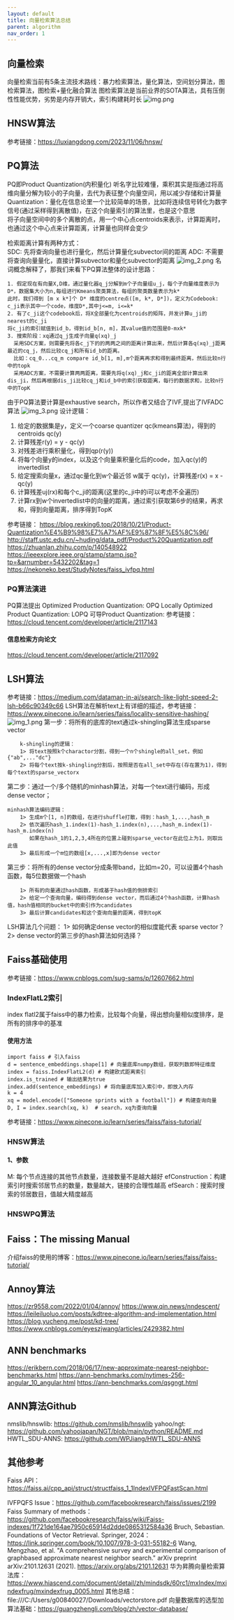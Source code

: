 ```yaml
---
layout: default
title: 向量检索算法总结
parent: algorithm
nav_order: 1
---
```

## 向量检索
向量检索当前有5条主流技术路线：暴力检索算法，量化算法，空间划分算法，图检索算法，图检索+量化融合算法
图检索算法是当前业界的SOTA算法，具有压倒性性能优势，劣势是内存开销大，索引构建耗时长
![img.png](img.png)
## HNSW算法
参考链接：https://luxiangdong.com/2023/11/06/hnsw/

## PQ算法
PQ即Product Quantization(内积量化)
听名字比较难懂，乘积其实是指通过将高维向量分解为较小的子向量，去代为表征整个向量空间，用以减少存储和计算量
Quantization：量化在信息论里一个比较简单的场景，比如将连续信号转化为数字信号(通过采样得到离散值)，在这个向量索引的算法里，也是这个意思  
将子向量空间中的多个离散的点，用一个中心点centroids来表示，计算距离时，也通过这个中心点来计算距离，计算量也同样会变少

检索距离计算有两种方式：  
SDC: 先将查询向量也进行量化，然后计算量化subvector间的距离
ADC: 不需要将查询向量量化，直接计算subvector和量化subvector的距离
![img_2.png](img_2.png)
名词概念解释了，那我们来看下PQ算法整体的设计思路：
~~~
1. 假定现在有向量X,D维，通过量化器q_j分解到m个子向量组u_j，每个子向量维度表示为D*，数据集大小为n,每组进行Kmeans聚类算法，每组的聚类数量表示为k*
此时，我们得到 [m x k*]个 D* 维度的centre点([m, k*, D*])，定义为Codebook: c_ji表示其中一个code，维度D*,其中j<=m, i<=k*
2. 有了c_ji这个codebook后，将X全部量化为centroids的矩阵，并发计算u_ji的nearest的c_ji  
将c_ji的索引赋值到id_b，得到id_b[n, m]，其value值的范围是0-mxk*
3. 搜索阶段：xq通过q_j生成子向量q(xq)_j  
  采用SDC方案，则需要先将各c_j下的的两两之间的距离计算出来，然后计算各q(xq)_j距离最近的cq_j，然后比较cq_j和所有id_b的距离。  
  比如：cq_0...cq_m compare id_b[1, m],m个距离再求和得到最终距离，然后比较n行中的topk
  采用ADC方案，不需要计算两两距离，需要先将q(xq)_j和c_ji的距离全部计算出来dis_ji，然后再根据dis_ji比较cq_j和id_b中的索引获取距离，每行的数据求和，比较n行中的TopK
~~~
由于PQ算法要计算是exhaustive search，所以作者又结合了IVF,提出了IVFADC算法
![img_3.png](img_3.png)
设计逻辑：
1. 给定的数据集是y，定义一个coarse quantizer qc(kmeans算法)，得到的centroids qc(y)
2. 计算残差r(y) = y - qc(y)
3. 对残差进行乘积量化，得到qp(r(y))
4. 将每个向量y的index，以及这个向量乘积量化后的code，加入qc(y)的invertedlist
5. 给定搜索向量x，通过qc量化到w个最近邻 w属于 qc(y)，计算残差r(x) = x - qc(y)
6. 计算残差uj(rx)和每个c_ji的距离(这里的c_ji中的i可以考虑不全遍历)
7. 计算rx到w个invertedlist中的向量的距离，通过索引获取第6步的结果，再求和，得到向量距离，排序得到TopK

参考链接：
https://blog.rexking6.top/2018/10/21/Product-Quantization%E4%B9%98%E7%A7%AF%E9%87%8F%E5%8C%96/
http://staff.ustc.edu.cn/~huding/data_pdf/Product%20Quantization.pdf
https://zhuanlan.zhihu.com/p/140548922
https://ieeexplore.ieee.org/stamp/stamp.jsp?tp=&arnumber=5432202&tag=1
https://nekoneko.best/StudyNotes/faiss_ivfpq.html

### PQ算法演进
PQ算法提出
Optimized Production Quantization: OPQ
Locally Optimized Product Quantization: LOPQ
可导Product Quantization:
参考链接：https://cloud.tencent.com/developer/article/2117143

#### 信息检索方向论文
https://cloud.tencent.com/developer/article/2117092

## LSH算法
参考链接：https://medium.com/dataman-in-ai/search-like-light-speed-2-lsh-b66c90349c66
LSH算法在解析text上有详细的描述，参考链接：https://www.pinecone.io/learn/series/faiss/locality-sensitive-hashing/
![img_1.png](img_1.png)
第一步：将所有的底库的text通过k-shingling算法生成sparse vector

        k-shingling的逻辑：
        1> 将text按照k个charactor分割，得到一个n个shingle的all_set，例如{"ab",..."dc"}
        2> 将每个text按k-shingling分割后，按照是否在all_set中存在(存在置为1)，得到每个text的sparse_vectorx

第二步：通过一个/多个随机的minhash算法，对每一个text进行编码，形成dense vector；

    minhash算法编码逻辑：
        1> 生成m个[1, n]的数组，在进行shuffle打散，得到：hash_1,...,hash_m
        2> 依次遍历hash_1.index(1)-hash_1.index(n),...,hash_m.index(1)-hash_m.index(n)
           如果在hash_1的1,2,3,4所在的位置上碰到sparse_vector在此位上为1，则取出此值
        3> 最后形成一个m位的数组[x,...,x]即为dense vector
第三步：将所有的dense vector分成条带band，比如m=20，可以设置4个hash函数，每5位数据做一个hash
        
        1> 所有的向量通过hash函数，形成基于hash值的倒排索引
        2> 给定一个查询向量，编码得到dense vector，而后通过4个hash函数，计算hash值，hash值相同的bucket中的索引作为candidates
        3> 最后计算candidates和这个查询向量的距离，得到topK
LSH算法几个问题：
        1> 如何确定dense vector的相似度能代表 sparse vector？
        2> dense vector的第三步的hash算法如何选择？

## Faiss基础使用
参考链接：https://www.cnblogs.com/sug-sams/p/12607662.html
### IndexFlatL2索引
index flatl2属于faiss中的暴力检索，比较每个向量，得出想向量相似度排序，是所有的排序中的基准
#### 使用方法
~~~
import faiss # 引入faiss
d = sentence_embeddings.shape[1] # 向量底库numpy数组，获取列数即特征维度
index = faiss.IndexFlatL2(d) # 构建欧式距离索引
index.is_trained # 输出结果为true
index.add(sentence_embeddings) # 将向量底库加入索引中，即放入内存
k = 4
xq = model.encode(["Someone sprints with a football"]) # 构建查询向量
D, I = index.search(xq, k)  # search，xq为查询向量
~~~
参考链接：https://www.pinecone.io/learn/series/faiss/faiss-tutorial/

### HNSW算法
#### 1、参数
M: 每个节点连接的其他节点数量，连接数量不是越大越好
efConstruction：构建索引时搜索邻居节点的数量，数量越大，链接的合理性越高
efSearch：搜索时搜索的邻居数目，值越大精度越高

### HNSWPQ算法


## Faiss：The missing Manual
介绍faiss的使用的博客：https://www.pinecone.io/learn/series/faiss/faiss-tutorial/

## Annoy算法
https://zr9558.com/2022/01/04/annoy/
https://www.qin.news/nndescent/
https://leileiluoluo.com/posts/kdtree-algorithm-and-implementation.html
https://blog.yucheng.me/post/kd-tree/
https://www.cnblogs.com/eyeszjwang/articles/2429382.html

## ANN benchmarks
https://erikbern.com/2018/06/17/new-approximate-nearest-neighbor-benchmarks.html
https://ann-benchmarks.com/nytimes-256-angular_10_angular.html
https://ann-benchmarks.com/qsgngt.html


## ANN算法Github
nmslib/hnswlib: https://github.com/nmslib/hnswlib
yahoo/ngt: https://github.com/yahoojapan/NGT/blob/main/python/README.md
HWTL_SDU-ANNS: https://github.com/WPJiang/HWTL_SDU-ANNS

## 其他参考
Faiss API：https://faiss.ai/cpp_api/struct/structfaiss_1_1IndexIVFPQFastScan.html

IVFPQFS Issue：https://github.com/facebookresearch/faiss/issues/2199
Faiss Summary of methods：https://github.com/facebookresearch/faiss/wiki/Faiss-indexes/1f721de164ae7950c65914d2dde0865312584a36
Bruch, Sebastian. Foundations of Vector Retrieval. Springer, 2024：https://link.springer.com/book/10.1007/978-3-031-55182-6
Wang, Mengzhao, et al. "A comprehensive survey and experimental comparison of graphbased approximate nearest neighbor search." arXiv preprint arXiv:2101.12631 (2021).
https://arxiv.org/abs/2101.12631
华为昇腾向量检索算法库：https://www.hiascend.com/document/detail/zh/mindsdk/60rc1/mxIndex/mxindexfrug/mxindexfrug_0005.html
其他总结：file:///C:/Users/g00840027/Downloads/vectorstore.pdf
向量数据库的选型加算法基础：https://guangzhengli.com/blog/zh/vector-database/
